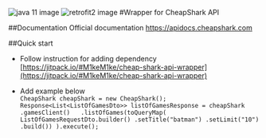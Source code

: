 ![java 11 image](https://img.shields.io/badge/java-11-red)
![retrofit2 image](https://img.shields.io/badge/dependencies-retrofit2-green)
#Wrapper for CheapShark API

##Documentation
Official documentation https://apidocs.cheapshark.com

##Quick start
- Follow instruction for adding dependency  
[https://jitpack.io/#M1keM1ke/cheap-shark-api-wrapper](https://jitpack.io/#M1keM1ke/cheap-shark-api-wrapper)

- Add example below  
`CheapShark cheapShark = new CheapShark();
   Response<List<ListOfGamesDto>> listOfGamesResponse = cheapShark  
   .gamesClient()  
   .listOfGames(toQueryMap(
     ListOfGamesRequestDto.builder()
     .setTitle("batman")
     .setLimit("10")
     .build())
   ).execute();`